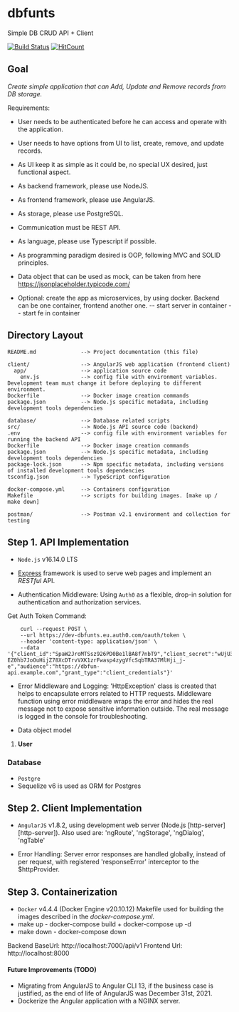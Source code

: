 # dbfunts
Simple DB CRUD API + Client

[![Build Status](https://travis-ci.org/ivanmonov85/dbfunts.svg?branch=master)](https://travis-ci.org/ivanmonov85/dbfunts) [![HitCount](https://hits.dwyl.com/ivanmonov85/dbfunts.svg?style=flat&show=unique)](http://hits.dwyl.com/ivanmonov85/dbfunts)

## Goal
_Create simple application that can Add, Update and Remove records from DB storage._

Requirements:
- User needs to be authenticated before he can access and operate with the application.
- User needs to have options from UI to list, create, remove, and update records.
- As UI keep it as simple as it could be, no special UX desired, just functional aspect.
- As backend framework, please use NodeJS.
- As frontend framework, please use AngularJS.
- As storage, please use PostgreSQL.
- Communication must be REST API.
- As language, please use Typescript if possible.
- As programming paradigm desired is OOP, following MVC and SOLID principles.
- Data object that can be used as mock, can be taken from here https://jsonplaceholder.typicode.com/

- Optional: create the app as microservices, by using docker. Backend can be one container, frontend another one.
-- start server in container
-- start fe in container

## Directory Layout
```
README.md              --> Project documentation (this file)

client/                --> AngularJS web application (frontend client)
  app/                 --> application source code
    env.js             --> config file with environment variables. Development team must change it before deploying to different environment.
Dockerfile             --> Docker image creation commands
package.json           --> Node.js specific metadata, including development tools dependencies

database/              --> Database related scripts
src/                   --> Node.js API source code (backend)
.env                   --> config file with environment variables for running the backend API
Dockerfile             --> Docker image creation commands
package.json           --> Node.js specific metadata, including development tools dependencies
package-lock.json      --> Npm specific metadata, including versions of installed development tools dependencies
tsconfig.json          --> TypeScript configuration

docker-compose.yml     --> Containers configuration
Makefile               --> scripts for building images. [make up / make down]

postman/               --> Postman v2.1 environment and collection for testing
```

## Step 1. API Implementation
- `Node.js` v16.14.0 LTS

- [Express](https://expressjs.com/) framework is used to serve web pages and implement an *RESTful* API.

- Authentication Middleware:
Using `Auth0` as a flexible, drop-in solution for authentication and authorization services.

Get Auth Token Command:
```
    curl --request POST \
    --url https://dev-dbfunts.eu.auth0.com/oauth/token \
    --header 'content-type: application/json' \
    --data '{"client_id":"SpaW2JroMTSsz926PD0Be1lBA8f7nbT9","client_secret":"wUjU3T-EZ0hb7JoOuHijZ78XcDTrvVXK1zrFwasp4zygVfcSqbTRA37MlHji_j-e","audience":"https://dbfun-api.example.com","grant_type":"client_credentials"}'
```

- Error Middleware and Logging:
'HttpException' class is created that helps to encapsulate errors related to HTTP requests. 
Middleware function using error middleware wraps the error and hides the real message not to expose sensitive information outside. 
The real message is logged in the console for troubleshooting.

- Data object model
1. **User**

### Database
- `Postgre`
- Sequelize v6 is used as ORM for Postgres


## Step 2. Client Implementation
- `AngularJS` v1.8.2, using development web server (Node.js [http-server][http-server]).
Also used are: 'ngRoute', 'ngStorage', 'ngDialog', 'ngTable'

- Error Handling:
Server error responses are handled globally, instead of per request, with registered 'responseError' interceptor to the $httpProvider.


## Step 3. Containerization
- `Docker` v4.4.4 (Docker Engine v20.10.12)
Makefile used for building the images described in the _docker-compose.yml_.
- make up - docker-compose build + docker-compose up -d
- make down - docker-compose down


Backend BaseUrl: http://localhost:7000/api/v1
Frontend Url:    http://localhost:8000


#### Future Improvements (TODO)
- Migrating from AngularJS to Angular CLI 13, if the business case is justified, as the end of life of AngularJS was December 31st, 2021.
- Dockerize the Angular application with a NGINX server.
